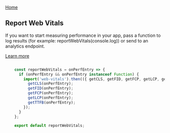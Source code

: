 [Home](../README.md) 
## Report Web Vitals

If you want to start measuring performance in your app, pass a function
to log results (for example: reportWebVitals(console.log))
or send to an analytics endpoint. 

[Learn more](https://bit.ly/CRA-vitals)

```javascript

	const reportWebVitals = onPerfEntry => {
	  if (onPerfEntry && onPerfEntry instanceof Function) {
	    import('web-vitals').then(({ getCLS, getFID, getFCP, getLCP, getTTFB }) => {
	      getCLS(onPerfEntry);
	      getFID(onPerfEntry);
	      getFCP(onPerfEntry);
	      getLCP(onPerfEntry);
	      getTTFB(onPerfEntry);
	    });
	  }
	};

	export default reportWebVitals;


```
